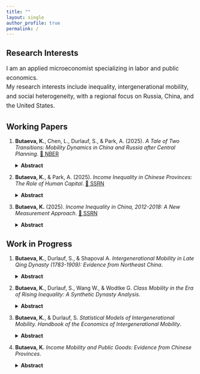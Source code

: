 ```yaml
---
title: ""
layout: single
author_profile: true
permalink: /
---
```

## Research Interests

<p style="font-size: 1.1em; line-height: 1.6; margin-bottom: 2em;">
  I am an applied microeconomist specializing in labor and public economics.<br>
  My research interests include inequality, intergenerational mobility, and social heterogeneity, with a regional focus on Russia, China, and the United States.
</p>


## Working Papers

1.  **Butaeva, K.**, Chen, L., Durlauf, S., & Park, A. (2025). *A Tale of Two Transitions: Mobility Dynamics in China and Russia after Central Planning*. [🔗 NBER](https://papers.ssrn.com/sol3/papers.cfm?abstract_id=12345) 
    <details>
    <summary><strong>Abstract</strong></summary>
    This paper examines intergenerational mobility in China and Russia during their transitions from central planning to market systems. We consider mobility as movement captured by changes in status between parents and children. We provide estimates of overall mobility, which involves mobility during transition to a system's steady state, as well as steady state mobility, which captures long-run mobility independent of transitional dynamics or shifts in the marginal distribution of outcomes across generations. We further decompose overall mobility into structural and exchange components. We find that China exhibits more overall educational mobility than Russia mostly due to greater structural mobility, while Russia exhibits greater steady state educational mobility. In contrast, both the overall and steady state occupational mobility is similar in China and Russia. Comparing these results to the US, we find that steady state mobility in education is substantially higher in the US and Russia compared to China, but occupational steady state mobility is comparable in all three countries. 
    
    
    <figure style="float: right; width: 95%; margin-left: 20px; margin-bottom: 20px;">
      <img src="https://kobutaeva.github.io/assets/fig9_bcdp.png" alt="Main finding" style="width: 900px; height: auto;">
      <figcaption style="font-size: 1em; text-align: center;"><strong>Figure 9:</strong> Dynamics of overall, structural, and exchange educational mobility.</figcaption>
    </figure>

    <figure style="float: right; width: 95%; margin-left: 20px; margin-bottom: 20px;">
      <img src="https://kobutaeva.github.io/assets/fig16_bcdp.png" alt="Main finding" style="width: 900px; height: auto;">
      <figcaption style="font-size: 1em; text-align: center;"><strong>Figure 16:</strong> Dynamics of overall, structural, and exchange occupational mobility.</figcaption>
    </figure>
    </details>


2.  **Butaeva, K.**, & Park, A. (2025). *Income Inequality in Chinese Provinces: The Role of Human Capital*. [🔗 SSRN](https://ssrn.com/abstract=5245777)  
    <details>
    <summary><strong>Abstract</strong></summary>
    In this paper, we conduct the first systematic empirical analysis of income inequality in China at the provincial level. Using data from the China Household Finance Survey (CHFS) and a semiparametric distribution model, we estimate Gini indices for Chinese provinces in 2012, 2014, 2016, and 2018. We find that differences in the "prices" and "quantities" of human capital are important factors in explaining differences in inequality between provinces. Poor provinces have higher levels of inequality because they have higher educational inequality, higher returns to schooling, and lower average educational attainment. We conclude that the reduction of existing interprovincial human capital gaps and the acceleration of labor market integration through appropriate government policies could reduce spatial disparities in inequality levels across regions and overall income inequality in China.
    
    
    <figure style="float: right; width: 95%; margin-left: 20px; margin-bottom: 20px;">
      <img src="https://kobutaeva.github.io/assets/fig_ch2.png" alt="Main finding" style="width: 900px; height: auto;">
      <figcaption style="font-size: 1em; text-align: center;"><strong>Figure 1:</strong> Gini index in Chinese provinces.</figcaption>
    </figure>
    </details>


3.  **Butaeva, K.** (2025). *Income Inequality in China, 2012-2018: A New Measurement Approach*. [🔗 SSRN](https://ssrn.com/abstract=5185428)  
    <details>
    <summary><strong>Abstract</strong></summary>
    This paper applies new measurement procedures to the data from the China Household Finance Survey (CHFS) to estimate income inequality in China from 2012 to 2018. In this study, I also examine rural-urban and regional disparities in China, as well as income inequality in five provinces (Shanghai, Guangdong, Liaoning, Henan, and Gansu). The proposed estimation method aims to account for the sparse influential observations of the top income earners in the survey data and involves two main attributes. First, to approximate income distribution, I use a semiparametric density model, consisting of a nonparametric kernel density approximating the bulk and a Generalized Pareto Distribution (GPD) top tail. Second, to fit the parameters of the GPD, I suggest utilizing a Maximum Penalized Likelihood Estimator (MPLE) with a beta penalty function tuned to model the top income distribution. The results yield estimates of the Gini index in China of 0.616 in 2012, 0.604 in 2014, 0.581 in 2016, and 0.590 in 2018. These estimates are higher than those obtained by applying the same estimation procedures to the data from the China Family Panel Studies (CFPS) in a supplementary analysis in this paper. Nevertheless, the results are consistent with the Gini index estimates from the previous literature that relied on top income adjustments. Moreover, they are substantially higher than typical estimates, which are solely based on the household survey data.
    
    
    <figure style="float: right; width: 95%; margin-left: 20px; margin-bottom: 20px;">
      <img src="https://kobutaeva.github.io/assets/fig1_ch1.png" alt="Main finding" style="width: 900px; height: auto;">
      <figcaption style="font-size: 1em; text-align: center;"><strong>Figure 3:</strong> Gini index in China.</figcaption>
    </figure>
    </details>

## Work in Progress

1.  **Butaeva, K.**, Durlauf, S., & Shapoval A. *Intergenerational Mobility in Late Qing Dynasty (1783-1909): Evidence from Northeast China*.
    <details>
    <summary><strong>Abstract</strong></summary>
    The paper examines intergenerational mobility during the last 130 years of the Qing dynasty. We identify two epochs within the 1783-1909 period of the Qing dynasty with different mobility dynamics. From 1783-1850, a stable mobility process appears to be present, leading to a convergence towards a steady state class distribution. The second epoch, 1850-1909, exhibits unstable class dynamics which continue to the end of the Qing dynasty.  The change in epochs is associated with the Opium Wars and Taiping Rebellion, demonstrating how the footprints of major crises in the late Qing era may be found in mobility dynamics. We further find that, in the decades preceding the end of the Qing dynasty, a sustained deterioration in rates of upward mobility and an sustained increased in rates of downward mobility.These are potential candidate mechanisms for the Qing dynasty's end. As such, we argue the basic facts of late Qing mobility may give insights into broad historical phenomena. 
    </details>

2.  **Butaeva, K.**, Durlauf, S., Wang W., & Wodtke G. *Class Mobility in the Era of Rising Inequality: A Synthetic Dynasty Analysis*.
    <details>
    <summary><strong>Abstract</strong></summary>
    Widely regarded as a barometer for equality of opportunity, intergenerational mobility has attracted renewed attention amid concerns that it may have declined in the wake of rising economic inequality since the 1970s. Although earlier research documents stability, or even modest increases, in mobility among cohorts who grew up or entered the labor market before this period, evidence for more recent cohorts is limited and highly inconsistent. This ambiguity is compounded by the nearly universal reliance on parametric models that impose restrictive assumptions on the pattern of change in mobility over time. We address these limitations by introducing a nonparametric approach to analyzing class mobility based on the ``synthetic dynasties" represented in Markov chains. This approach yields several new measures of mobility, including (i) steady-state mobility, defined as movement across classes in the Markov steady sate, where the marginal distribution of occupations is invariant, and (ii) intergenerational memory, which captures the rate at which the influence of class origins on destinations dissipates across generations. Applying these methods to data from the U.S., we find that both steady-state mobility and intergenerational memory have remained stable across cohorts born since 1945. This stability, however, masks offsetting class-specific trends. Among those from the upper and lower classes, movement has declined and memory has increased slightly. In contrast, among the middle classes, movement has risen and memory has weakened.
    </details>
    
3.  **Butaeva, K.**, & Durlauf, S. *Statistical Models of Intergenerational Mobility. Handbook of the Economics of Intergenerational Mobility*.
    <details>
    <summary><strong>Abstract</strong></summary>
    This chapter will explore statistical measures of intergenerational mobility, using a stochastic process perspective to unify the many mobility statistics that have been employed by social scientists. While regression and Markov chain models will receive primary focus, we will consider new methods such as trajectory based mobility analysis as well. Particular attention will be given to the ways in which scalar mobility measures preserve or lose information relative to general characterizations of the probability distributions of adult outcomes conditional on features of their childhood and adolescence.
    </details>

4.  **Butaeva, K.** *Income Mobility and Public Goods: Evidence from Chinese Provinces*.
    <details>
    <summary><strong>Abstract</strong></summary>
    In this paper, I extend the Bergstrom, Blume, and Varian (1986) mo model of voluntary provision of public goods so that individuals also care about income mobility when deciding on their private contributions. To address this feature I incorporate an additional term in the individual utility function. This term accounts for the expected change in the distance between an individual's income rank and the mean income rank across time periods. I claim that a higher degree of mobility reduces the distance to mean income rank, which scales up the individual identification with society and raises the willingness to contribute to public goods. Using the data from the China Household Finance Survey (CHFS), I estimate income mobility in 29 Chinese provinces in 2014 and 2016 and test our theoretical predictions. I find that a narrower expected gap between an individual's income rank and the mean income rank in the future, reflecting a higher level of provincial mobility, strengthens the willingness of people to pay for environmental protection. These results are robust to controlling for the effects of income expectations, income inequality, and linguistic heterogeneity.
    </details>

 
    
